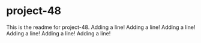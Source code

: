 # project-48

This is the readme for project-48.
Adding a line!
Adding a line!
Adding a line!
Adding a line!
Adding a line!
Adding a line!
